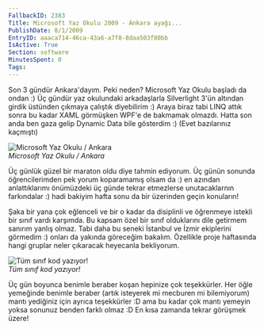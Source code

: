 ```yaml
---
FallbackID: 2383
Title: Microsoft Yaz Okulu 2009 - Ankara ayağı...
PublishDate: 8/1/2009
EntryID: aaaca714-46ca-43a6-a7f8-8daa503f80bb
IsActive: True
Section: software
MinutesSpent: 0
Tags: 
---
```

Son 3 gündür Ankara'dayım. Peki neden? Microsoft Yaz Okulu başladı da
ondan :) Üç gündür yaz okulundaki arkadaşlarla Silverlight 3'ün altından
girdik üstünden çıkmaya çalıştık diyebilirim :) Araya biraz tabi LINQ
attık sonra bu kadar XAML görmüşken WPF'e de bakmamak olmazdı. Hatta son
anda ben gaza gelip Dynamic Data bile gösterdim :) (Evet bazılarınız
kaçmıştı)

![Microsoft Yaz Okulu /
Ankara](http://cdn.daron.yondem.com/assets/2383/31072009_1.jpg)\
*Microsoft Yaz Okulu / Ankara*

Üç günlük güzel bir maraton oldu diye tahmin ediyorum. Üç günün sonunda
öğrencilerimden pek yorum koparamamış olsam da :) en azından
anlattıklarımı önümüzdeki üç günde tekrar etmezlerse unutacaklarnın
farkındalar :) hadi bakiyim hafta sonu da bir üzerinden geçin konuların!

Şaka bir yana çok eğlenceli ve bir o kadar da disiplinli ve öğrenmeye
istekli bir sınıf vardı karşımda. Bu kapsam özel bir sınıf olduklarını
dile getirmem sanırım yanlış olmaz. Tabi daha bu seneki İstanbul ve
İzmir ekiplerini görmedim :) onları da yakında göreceğim bakalım.
Özellikle proje haftasında hangi gruplar neler çıkaracak heyecanla
bekliyorum.

![Tüm sınıf kod
yazıyor!](http://cdn.daron.yondem.com/assets/2383/31072009_2.jpg)\
*Tüm sınıf kod yazıyor!*

Üç gün boyunca benimle beraber koşan hepinize çok teşekkürler. Her öğle
yemeğinde benimle beraber (artık isteyerek mi mecburen mi bilemiyorum)
mantı yediğiniz için ayrıca teşekkürler :D ama bu kadar çok mantı
yemeyin yoksa sonunuz benden farklı olmaz :D En kısa zamanda tekrar
görüşmek üzere!


